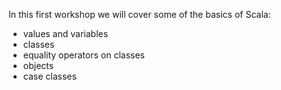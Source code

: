 In this first workshop we will cover some of the basics of Scala:
* values and variables
* classes
* equality operators on classes
* objects
* case classes
